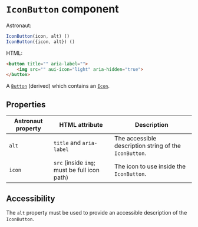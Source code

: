 # `IconButton` component
Astronaut:
```javascript
IconButton(icon, alt) ()
IconButton({icon, alt}) ()
```

HTML:
```html
<button title="" aria-label="">
    <img src="" aui-icon="light" aria-hidden="true">
</button>
```

A [`Button`](button.md) (derived) which contains an [`Icon`](icon.md).

## Properties
| Astronaut property | HTML attribute | Description |
|---|---|---|
| `alt` | `title` and `aria-label` | The accessible description string of the `IconButton`. |
| `icon` | `src` (inside `img`; must be full icon path) | The icon to use inside the `IconButton`. |

## Accessibility
The `alt` property must be used to provide an accessible description of the `IconButton`.